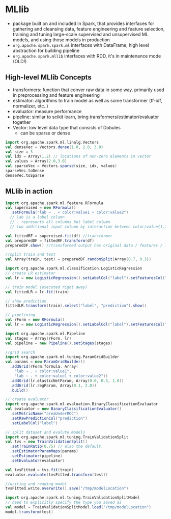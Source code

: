 # MLlib
* package built on and included in Spark, that provides interfaces for gathering and cleansing data, feature engineering and feature selection, training and tuning large-scale supervised and unsupervised ML models, and using those models in production
* `org.apache.spark.spark.ml` interfaces with DataFrame, high level abstraction for building pipeline
* `org.apache.spark.mllib` interfaces with RDD, it's in maintenance mode (OLD!)

## High-level MLlib Concepts
* transformers: function that conver raw data in some way. primarily used in preprocessing and feature engineering
* estimator: algorithms to train model as well as some transformer (tf-idf, normalizer, etc..) 
* evaluator: measure performance
* pipeline: similar to scikit learn, bring transformers/estimator/evaluator together
* Vector: low level data type that consists of Dobules
    * can be sparse or dense

```scala
import org.apache.spark.ml.linalg.Vectors
val denseVec = Vectors.dense(1.0, 2.0, 3.0)
val size = 3
val idx = Array(1,2) // locations of non-zero elements in vector
val values = Array(2.0,3.0)
val sparseVec = Vectors.sparse(size, idx, values)
sparseVec.toDense
denseVec.toSparse
```

## MLlib in action

```scala
import org.apache.spark.ml.feature.RFormula
val supervised = new RFormula()
  .setFormula("lab ~ . + color:value1 + color:value2")
  // lab is a label column
  // . represents all columns but label column
  // two additional input column by interaction between color/value{1,2}

val fittedRF = supervised.fit(df) //transformer
val preparedDF = fittedRF.transform(df) 
preparedDF.show() //transformed output has original data / features / label column

//split train and test
val Array(train, test) = preparedDF.randomSplit(Array(0.7, 0.3))

import org.apache.spark.ml.classification.LogisticRegression
// create LR estimator
val lr = new LogisticRegression().setLabelCol("label").setFeaturesCol("features")

// train model (executed right away)
val fittedLR = lr.fit(train)

// show prediction
fittedLR.transform(train).select("label", "prediction").show()
```

```scala
// pipelining
val rForm = new RFormula()
val lr = new LogisticRegression().setLabelCol("label").setFeaturesCol("features")

import org.apache.spark.ml.Pipeline
val stages = Array(rForm, lr)
val pipeline = new Pipeline().setStages(stages)
```

```scala
//grid search
import org.apache.spark.ml.tuning.ParamGridBuilder
val params = new ParamGridBuilder()
  .addGrid(rForm.formula, Array(
    "lab ~ . + color:value1",
    "lab ~ . + color:value1 + color:value2"))
  .addGrid(lr.elasticNetParam, Array(0.0, 0.5, 1.0))
  .addGrid(lr.regParam, Array(0.1, 2.0))
  .build()

// create evaluator
import org.apache.spark.ml.evaluation.BinaryClassificationEvaluator
val evaluator = new BinaryClassificationEvaluator()
  .setMetricName("areaUnderROC")
  .setRawPredictionCol("prediction")
  .setLabelCol("label")

// split dataset and evalute models
import org.apache.spark.ml.tuning.TrainValidationSplit
val tvs = new TrainValidationSplit()
  .setTrainRatio(0.75) // also the default.
  .setEstimatorParamMaps(params)
  .setEstimator(pipeline)
  .setEvaluator(evaluator)

val tvsFitted = tvs.fit(train)
evaluator.evaluate(tvsFitted.transform(test))
```

```scala
//writing and reading model
tvsFitted.write.overwrite().save("/tmp/modelLocation")

import org.apache.spark.ml.tuning.TrainValidationSplitModel
// need to explicitly specify the type you saved as
val model = TrainValidationSplitModel.load("/tmp/modelLocation")
model.transform(test)
```